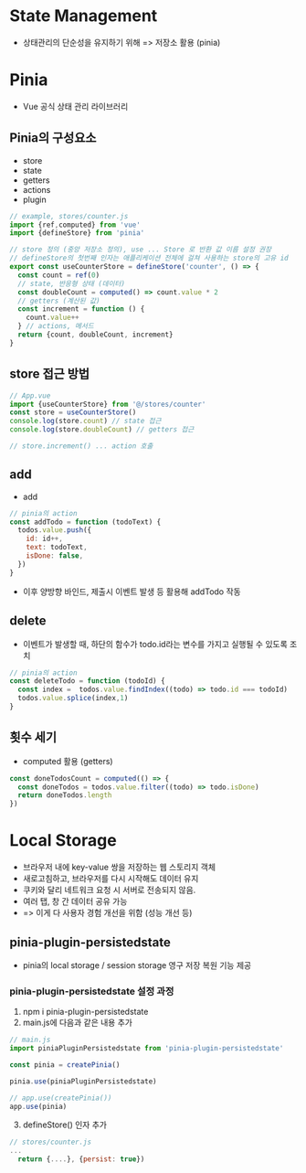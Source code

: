 # State Management
- 상태관리의 단순성을 유지하기 위해 => 저장소 활용 (pinia)

# Pinia
- Vue 공식 상태 관리 라이브러리

## Pinia의 구성요소
- store
- state
- getters
- actions
- plugin
```js
// example, stores/counter.js
import {ref,computed} from 'vue'
import {defineStore} from 'pinia'

// store 정의 (중앙 저장소 정의), use ... Store 로 반환 값 이름 설정 권장
// defineStore의 첫번째 인자는 애플리케이션 전체에 걸쳐 사용하는 store의 고유 id
export const useCounterStore = defineStore('counter', () => {
  const count = ref(0)
  // state, 반응형 상태 (데이터)
  const doubleCount = computed() => count.value * 2
  // getters (계산된 값)
  const increment = function () {
    count.value++
  } // actions, 메서드
  return {count, doubleCount, increment}
}
```
## store 접근 방법
```js
// App.vue
import {useCounterStore} from '@/stores/counter'
const store = useCounterStore()
console.log(store.count) // state 접근
console.log(store.doubleCount) // getters 접근

// store.increment() ... action 호출
```

## add
- add
```js
// pinia의 action
const addTodo = function (todoText) {
  todos.value.push({
    id: id++,
    text: todoText,
    isDone: false,
  })
}  
```
- 이후 양방향 바인드, 제출시 이벤트 발생 등 활용해 addTodo 작동
## delete
- 이벤트가 발생할 때, 하단의 함수가 todo.id라는 변수를 가지고 실행될 수 있도록 조치
```js
// pinia의 action
const deleteTodo = function (todoId) {
  const index =  todos.value.findIndex((todo) => todo.id === todoId)
  todos.value.splice(index,1)
}
```
## 횟수 세기
- computed 활용 (getters)
```js
const doneTodosCount = computed(() => {
  const doneTodos = todos.value.filter((todo) => todo.isDone)
  return doneTodos.length
})
```

# Local Storage
- 브라우저 내에 key-value 쌍을 저장하는 웹 스토리지 객체
- 새로고침하고, 브라우저를 다시 시작해도 데이터 유지
- 쿠키와 달리 네트워크 요청 시 서버로 전송되지 않음.
- 여러 탭, 창 간 데이터 공유 가능
- => 이게 다 사용자 경험 개선을 위함 (성능 개선 등)

## pinia-plugin-persistedstate
- pinia의 local storage / session storage 영구 저장 복원 기능 제공

### pinia-plugin-persistedstate 설정 과정
1. npm i pinia-plugin-persistedstate
2. main.js에 다음과 같은 내용 추가
```js
// main.js
import piniaPluginPersistedstate from 'pinia-plugin-persistedstate'

const pinia = createPinia()

pinia.use(piniaPluginPersistedstate)

// app.use(createPinia())
app.use(pinia)
```
3. defineStore() 인자 추가
```js
// stores/counter.js
...
  return {....}, {persist: true})
```
